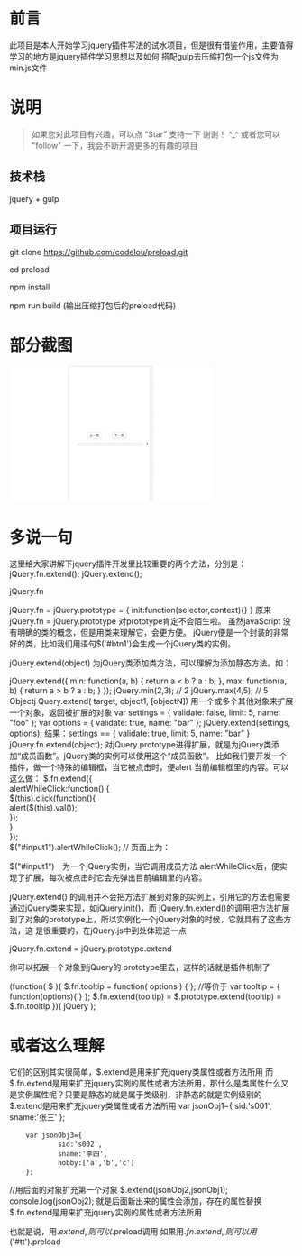 # 前言

此项目是本人开始学习jquery插件写法的试水项目，但是很有借鉴作用，主要值得学习的地方是jquery插件学习思想以及如何
搭配gulp去压缩打包一个js文件为min.js文件

# 说明

> 如果您对此项目有兴趣，可以点 “Star” 支持一下 谢谢！ ^_^
>  或者您可以 "follow" 一下，我会不断开源更多的有趣的项目

## 技术栈
jquery + gulp

## 项目运行
git clone https://github.com/codelou/preload.git

cd preload

npm install 

npm run build  (输出压缩打包后的preload代码)


# 部分截图


<img src= "./imgs/preload.gif"  />



# 多说一句

这里给大家讲解下jquery插件开发里比较重要的两个方法，分别是：
jQuery.fn.extend();
jQuery.extend();

jQuery.fn

jQuery.fn = jQuery.prototype = {
    init:function(selector,context){}
}
原来jQuery.fn = jQuery.prototype 对prototype肯定不会陌生啦。
虽然javaScript 没有明确的类的概念，但是用类来理解它，会更方便。
jQuery便是一个封装的非常好的类，比如我们用语句$('#btn1')会生成一个jQuery类的实例。

jQuery.extend(object)
为jQuery类添加类方法，可以理解为添加静态方法。如：

jQuery.extend({
min: function(a, b) { return a < b ? a : b; },
max: function(a, b) { return a > b ? a : b; }
});
jQuery.min(2,3); //  2 
jQuery.max(4,5); //  5
Objectj Query.extend( target, object1, [objectN])
用一个或多个其他对象来扩展一个对象，返回被扩展的对象
var settings = { validate: false, limit: 5, name: "foo" }; 
var options = { validate: true, name: "bar" }; 
jQuery.extend(settings, options); 
结果：settings == { validate: true, limit: 5, name: "bar" }
jQuery.fn.extend(object);
对jQuery.prototype进得扩展，就是为jQuery类添加“成员函数”。jQuery类的实例可以使用这个“成员函数”。
比如我们要开发一个插件，做一个特殊的编辑框，当它被点击时，便alert 当前编辑框里的内容。可以这么做：
$.fn.extend({          
    alertWhileClick:function() {            
          $(this).click(function(){                 
                 alert($(this).val());           
           });           
     }       
});       
$("#input1").alertWhileClick(); // 页面上为： 


$("#input1")　为一个jQuery实例，当它调用成员方法 alertWhileClick后，便实现了扩展，每次被点击时它会先弹出目前编辑里的内容。

jQuery.extend() 的调用并不会把方法扩展到对象的实例上，引用它的方法也需要通过jQuery类来实现，如jQuery.init()，而 jQuery.fn.extend()的调用把方法扩展到了对象的prototype上，所以实例化一个jQuery对象的时候，它就具有了这些方法，这 是很重要的，在jQuery.js中到处体现这一点

jQuery.fn.extend = jQuery.prototype.extend

你可以拓展一个对象到jQuery的 prototype里去，这样的话就是插件机制了

(function( $ ){
$.fn.tooltip = function( options ) {
};
//等价于
var tooltip = {
function(options){
}
};
$.fn.extend(tooltip) = $.prototype.extend(tooltip) = $.fn.tooltip
})( jQuery );



# 或者这么理解
它们的区别其实很简单，$.extend是用来扩充jquery类属性或者方法所用 而 $.fn.extend是用来扩充jquery实例的属性或者方法所用，那什么是类属性什么又是实例属性呢？只要是静态的就是属于类级别，非静态的就是实例级别的
$.extend是用来扩充jquery类属性或者方法所用
var jsonObj1={
    			sid:'s001',
    			sname:'张三'
    	};

		var jsonObj3={
    			sid:'s002',
    			sname:'李四',
    			hobby:['a','b','c']
    	};

//用后面的对象扩充第一个对象
        $.extend(jsonObj2,jsonObj1);
 		console.log(jsonObj2);
就是后面新出来的属性会添加，存在的属性替换
$.fn.extend是用来扩充jquery实例的属性或者方法所用

也就是说，用$.extend ,则可以$.preload调用
如果用$.fn.extend ,则可以用$('#tt').preload

